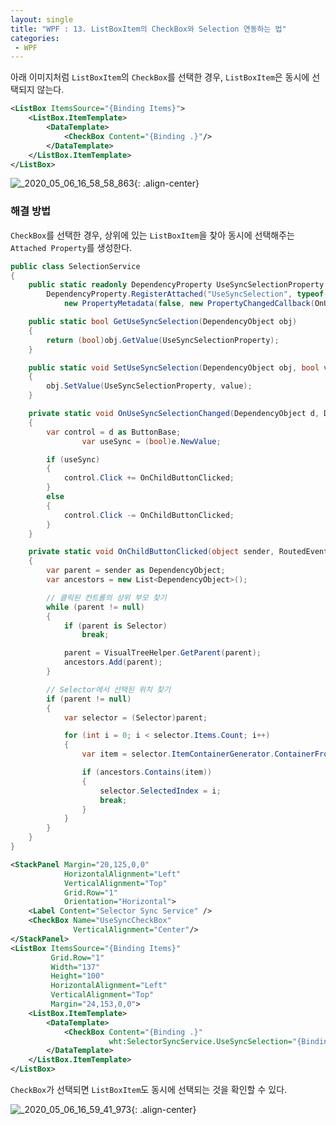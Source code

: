 ```yaml
---
layout: single
title: "WPF : 13. ListBoxItem의 CheckBox와 Selection 연동하는 법"
categories:
 - WPF
---
```


아래 이미지처럼 `ListBoxItem`의 `CheckBox`를 선택한 경우, `ListBoxItem`은 동시에 선택되지 않는다.

```xml
<ListBox ItemsSource="{Binding Items}">
    <ListBox.ItemTemplate>
        <DataTemplate>
            <CheckBox Content="{Binding .}"/>
        </DataTemplate>
    </ListBox.ItemTemplate>
</ListBox>
```

![_2020_05_06_16_58_58_863](https://user-images.githubusercontent.com/38006679/148853549-bc0eaa3a-5ab2-4a59-a61f-16297f1b05c9.gif){: .align-center}


### 해결 방법

`CheckBox`를 선택한 경우, 상위에 있는 `ListBoxItem`을 찾아 동시에 선택해주는 `Attached Property`를 생성한다.

```csharp
public class SelectionService
{
    public static readonly DependencyProperty UseSyncSelectionProperty =
        DependencyProperty.RegisterAttached("UseSyncSelection", typeof(bool), typeof(SelectionService),
            new PropertyMetadata(false, new PropertyChangedCallback(OnUseSyncSelectionChanged)));

    public static bool GetUseSyncSelection(DependencyObject obj)
    {
        return (bool)obj.GetValue(UseSyncSelectionProperty);
    }

    public static void SetUseSyncSelection(DependencyObject obj, bool value)
    {
        obj.SetValue(UseSyncSelectionProperty, value);
    }

    private static void OnUseSyncSelectionChanged(DependencyObject d, DependencyPropertyChangedEventArgs e)
    {
        var control = d as ButtonBase;
				var useSync = (bool)e.NewValue;

        if (useSync)
        {
            control.Click += OnChildButtonClicked;
        }
        else
        {
            control.Click -= OnChildButtonClicked;
        }
    }

    private static void OnChildButtonClicked(object sender, RoutedEventArgs e)
    {
        var parent = sender as DependencyObject;
        var ancestors = new List<DependencyObject>();

        // 클릭된 컨트롤의 상위 부모 찾기
        while (parent != null)
        {
            if (parent is Selector)
                break;

            parent = VisualTreeHelper.GetParent(parent);
            ancestors.Add(parent);
        }

        // Selector에서 선택된 위치 찾기
        if (parent != null)
        {
            var selector = (Selector)parent;

            for (int i = 0; i < selector.Items.Count; i++)
            {
                var item = selector.ItemContainerGenerator.ContainerFromIndex(i);

                if (ancestors.Contains(item))
                {
                    selector.SelectedIndex = i;
                    break;
                }
            }
        }
    }
}
```

```xml
<StackPanel Margin="20,125,0,0"
            HorizontalAlignment="Left"
            VerticalAlignment="Top"
            Grid.Row="1"
            Orientation="Horizontal">
    <Label Content="Selector Sync Service" />
    <CheckBox Name="UseSyncCheckBox"
              VerticalAlignment="Center"/>
</StackPanel>
<ListBox ItemsSource="{Binding Items}"
         Grid.Row="1"
         Width="137"
         Height="100"
         HorizontalAlignment="Left"
         VerticalAlignment="Top"
         Margin="24,153,0,0">
    <ListBox.ItemTemplate>
        <DataTemplate>                    
            <CheckBox Content="{Binding .}"
                      wht:SelectorSyncService.UseSyncSelection="{Binding IsChecked, ElementName=UseSyncCheckBox}" />
        </DataTemplate>
    </ListBox.ItemTemplate>
</ListBox>
```

`CheckBox`가 선택되면 `ListBoxItem`도 동시에 선택되는 것을 확인할 수 있다.

![_2020_05_06_16_59_41_973](https://user-images.githubusercontent.com/38006679/148853586-2b0bfd8f-1aac-45b2-bcd4-b4b396b62cbd.gif){: .align-center}